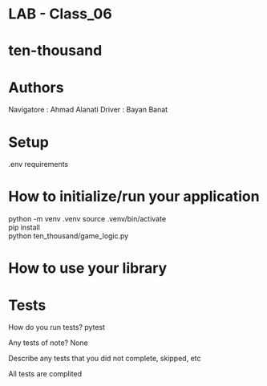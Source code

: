 # LAB - Class_06
# ten-thousand

# Authors
Navigatore : Ahmad Alanati
Driver : Bayan Banat

# Setup
.env  requirements



# How to initialize/run your application
python -m venv .venv
source .venv/bin/activate  
pip install  
python ten_thousand/game_logic.py

# How to use your library


# Tests
How do you run tests? 
pytest

Any tests of note?
None

Describe any tests that you did not complete, skipped, etc

All tests are complited 